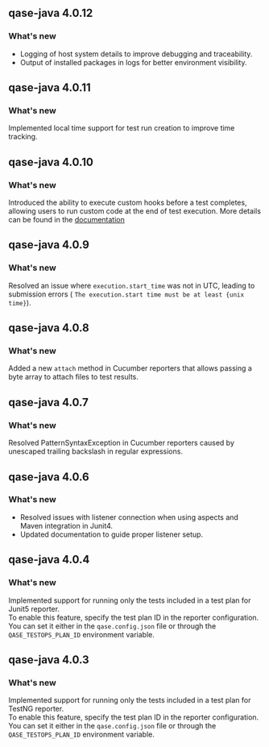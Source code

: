 ## qase-java 4.0.12

### What's new

- Logging of host system details to improve debugging and traceability.
- Output of installed packages in logs for better environment visibility.

## qase-java 4.0.11

### What's new

Implemented local time support for test run creation to improve time tracking.

## qase-java 4.0.10

### What's new

Introduced the ability to execute custom hooks before a test completes, allowing users to run custom code at the end of
test execution. More details can be found in the [documentation](https://github.com/qase-tms/qase-java/tree/main/qase-java-commons#readme)

## qase-java 4.0.9

### What's new

Resolved an issue where `execution.start_time` was not in UTC, leading to submission errors (
`The execution.start time must be at least {unix time}`).

## qase-java 4.0.8

### What's new

Added a new `attach` method in Cucumber reporters that allows passing a byte array to attach files to test results.

## qase-java 4.0.7

### What's new

Resolved PatternSyntaxException in Cucumber reporters caused by unescaped trailing backslash in regular expressions.

## qase-java 4.0.6

### What's new

- Resolved issues with listener connection when using aspects and Maven integration in Junit4.
- Updated documentation to guide proper listener setup.

## qase-java 4.0.4

### What's new

Implemented support for running only the tests included in a test plan for Junit5 reporter.  
To enable this feature, specify the test plan ID in the reporter configuration.  
You can set it either in the `qase.config.json` file or through the `QASE_TESTOPS_PLAN_ID` environment variable.

## qase-java 4.0.3

### What's new

Implemented support for running only the tests included in a test plan for TestNG reporter.  
To enable this feature, specify the test plan ID in the reporter configuration.  
You can set it either in the `qase.config.json` file or through the `QASE_TESTOPS_PLAN_ID` environment variable.
